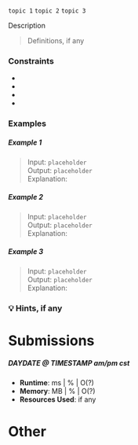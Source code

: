 # []()
`topic 1` `topic 2` `topic 3`

Description

> Definitions, if any

### Constraints
-
-
-
-

### Examples

##### Example 1
> Input: `placeholder`   
> Output: `placeholder`    
> Explanation:  

##### Example 2
> Input: `placeholder`    
> Output: `placeholder`    
> Explanation:  

##### Example 3
> Input: `placeholder`    
> Output: `placeholder`    
> Explanation:  

### 💡 Hints, if any

# Submissions

##### DAYDATE @ TIMESTAMP am/pm cst
- **Runtime**: ms | % | O(?)
- **Memory**: MB | % | O(?)
- **Resources Used**: if any

# Other
